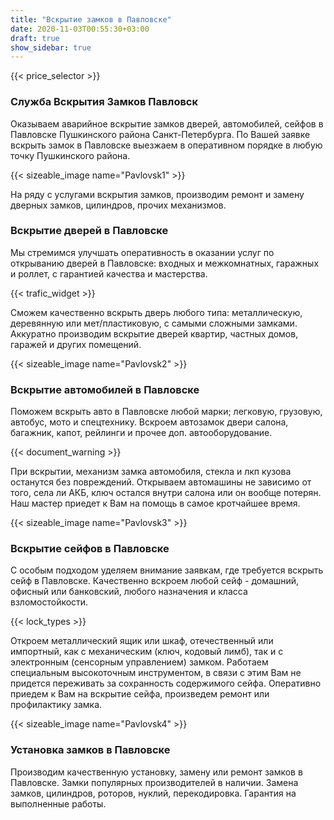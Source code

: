 ```yaml
---
title: "Вскрытие замков в Павловске"
date: 2020-11-03T00:55:30+03:00
draft: true
show_sidebar: true
---
```

{{< price_selector >}}

### Служба Вскрытия Замков Павловск

Оказываем аварийное вскрытие замков дверей, автомобилей, сейфов в Павловске Пушкинского района Санкт-Петербурга. По Вашей заявке вскрыть замок в Павловске выезжаем в оперативном порядке в любую точку Пушкинского района.  

{{< sizeable_image name="Pavlovsk1" >}}

На ряду с услугами вскрытия замков, производим ремонт и замену дверных замков, цилиндров, прочих механизмов.

### Вскрытие дверей в Павловске

Мы стремимся улучшать оперативность в оказании услуг по открыванию дверей в Павловске: входных и межкомнатных, гаражных и роллет, с гарантией качества и мастерства. 

{{< trafic_widget >}}

Сможем качественно вскрыть дверь любого типа: металлическую, деревянную или мет/пластиковую, с самыми сложными замками. Аккуратно производим вскрытие дверей квартир, частных домов, гаражей и других помещений.

{{< sizeable_image name="Pavlovsk2" >}}

### Вскрытие автомобилей в Павловске

Поможем вскрыть авто в Павловске любой марки; легковую, грузовую, автобус, мото и спецтехнику. Вскроем автозамок двери салона, багажник, капот, рейлинги и прочее доп. автооборудование. 

{{< document_warning >}}

При вскрытии, механизм замка автомобиля, стекла и лкп кузова останутся без повреждений. Открываем автомашины не зависимо от того, села ли АКБ, ключ остался внутри салона или он вообще потерян. Наш мастер приедет к Вам на помощь в самое кротчайшее время.

{{< sizeable_image name="Pavlovsk3" >}}

### Вскрытие сейфов в Павловске

С особым подходом уделяем внимание заявкам, где требуется вскрыть сейф в Павловске. Качественно вскроем любой сейф - домашний, офисный или банковский, любого назначения и класса взломостойкости. 

{{< lock_types >}}

Откроем металлический ящик или шкаф, отечественный или импортный, как с механическим (ключ, кодовый лимб), так и с электронным (сенсорным управлением) замком. Работаем специальным высокоточным инструментом, в связи с этим Вам не придется переживать за сохранность содержимого сейфа. Оперативно приедем к Вам на вскрытие сейфа, произведем ремонт или профилактику замка.

{{< sizeable_image name="Pavlovsk4" >}}

### Установка замков в Павловске

Производим качественную установку, замену или ремонт замков в Павловске. Замки популярных производителей в наличии. Замена замков, цилиндров, роторов, нуклий, перекодировка. Гарантия на выполненные работы.